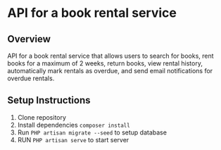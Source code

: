 #  API for a book rental service

## Overview
API for a book rental service that allows users to search for books, rent books for a 
maximum of 2 weeks, return books, view rental history, automatically mark rentals as 
overdue, and send email notifications for overdue rentals.

## Setup Instructions
1. Clone repository
2. Install dependencies `composer install`
3. Run `PHP artisan migrate --seed` to setup database
4. RUN  `PHP artisan serve` to start server